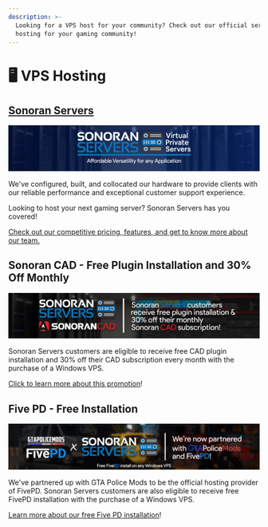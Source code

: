 ```yaml
---
description: >-
  Looking for a VPS host for your community? Check out our official server
  hosting for your gaming community!
---
```


# 🖥️ VPS Hosting

## [Sonoran Servers](https://sonoranservers.com)

![](../.gitbook/assets/image%20%28126%29.png)

We've configured, built, and collocated our hardware to provide clients with our reliable performance and exceptional customer support experience.

Looking to host your next gaming server? Sonoran Servers has you covered!

[Check out our competitive pricing, features, and get to know more about our team.](https://sonoranservers.com)

## Sonoran CAD - Free Plugin Installation and 30% Off Monthly

![](../.gitbook/assets/banner_3.png)

Sonoran Servers customers are eligible to receive free CAD plugin installation and 30% off their CAD subscription every month with the purchase of a Windows VPS.

[Click to learn more about this promotion](../pricing/faq/bundle-discount-sonoran-servers.md#free-plugin-installation)!

## Five PD - Free Installation

![](../.gitbook/assets/image%20%28127%29.png)

We've partnered up with GTA Police Mods to be the official hosting provider of FivePD. Sonoran Servers customers are also eligible to receive free FivePD installation with the purchase of a Windows VPS.‌

​[Learn more about our free Five PD installation](https://sonoranservers.com/fivepd.php)!

